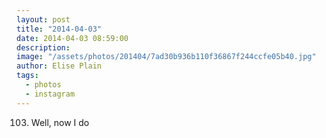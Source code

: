 ```yaml
---
layout: post
title: "2014-04-03"
date: 2014-04-03 08:59:00
description: 
image: "/assets/photos/201404/7ad30b936b110f36867f244ccfe05b40.jpg"
author: Elise Plain
tags: 
  - photos
  - instagram
---
```


103. Well, now I do
<p></p>

